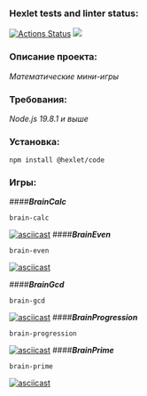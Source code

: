 ### **Hexlet tests and linter status:**  
[![Actions Status](https://github.com/KoDanny/frontend-project-44/workflows/hexlet-check/badge.svg)](https://github.com/KoDanny/frontend-project-44/actions)
<a  href="https://codeclimate.com/github/KoDanny/frontend-project-44/maintainability"><img  src="https://api.codeclimate.com/v1/badges/8ab46c1b075eeec30543/maintainability"  /></a>

### Описание проекта:
*Математические мини-игры*
### Требования:
*Node.js 19.8.1 и выше*
### Установка:
```plaintext
npm install @hexlet/code
```
### Игры:
####***BrainCalc*** 
```plaintext
brain-calc
```
[![asciicast](https://asciinema.org/a/580423.svg)](https://asciinema.org/a/580423)
####***BrainEven***
```plaintext
brain-even
```
[![asciicast](https://asciinema.org/a/580415.svg)](https://asciinema.org/a/580415)

####***BrainGcd***
```plaintext
brain-gcd
```
[![asciicast](https://asciinema.org/a/580425.svg)](https://asciinema.org/a/580425)
####***BrainProgression***
```plaintext
brain-progression
```
[![asciicast](https://asciinema.org/a/580426.svg)](https://asciinema.org/a/580426)
####***BrainPrime***
```plaintext
brain-prime
```
[![asciicast](https://asciinema.org/a/580427.svg)](https://asciinema.org/a/580427)

